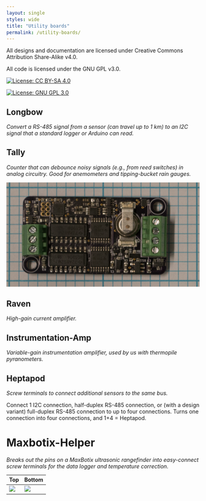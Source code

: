 ```yaml
---
layout: single
styles: wide
title: "Utility boards"
permalink: /utility-boards/
---
```


All designs and documentation are licensed under Creative Commons Attribution Share-Alike v4.0.


All code is licensed under the GNU GPL v3.0.

[![License: CC BY-SA 4.0](https://licensebuttons.net/l/by-sa/4.0/80x15.png)](https://creativecommons.org/licenses/by-sa/4.0/)

[![License: GNU GPL 3.0](https://www.gnu.org/graphics/gplv3-or-later-sm.png)](https://www.gnu.org/licenses/gpl-3.0.en.html)

## Longbow

*Convert a RS-485 signal from a sensor (can travel up to 1 km) to an I2C signal that a standard logger or Arduino can read.*
[<i class="fab fa-fw fa-github"></i>](https://github.com/NorthernWidget-Skunkworks/Project-Longbow)

## Tally

*Counter that can debounce noisy signals (e.g., from reed switches) in analog circuitry. Good for anemometers and tipping-bucket rain gauges.*
[<i class="fab fa-fw fa-github"></i>](https://github.com/NorthernWidget-Skunkworks/Project-Tally)

![Tally](https://raw.githubusercontent.com/NorthernWidget-Skunkworks/Project-Tally/master/Tally_Top.png)

## Raven

*High-gain current amplifier.*
[<i class="fab fa-fw fa-github"></i>](https://github.com/NorthernWidget-Skunkworks/Project-Raven)

## Instrumentation-Amp

*Variable-gain instrumentation amplifier, used by us with thermopile pyranometers.*
[<i class="fab fa-fw fa-github"></i>](https://github.com/NorthernWidget/Instrumentation-Amp)

## Heptapod

*Screw terminals to connect additional sensors to the same bus.*
[<i class="fab fa-fw fa-github"></i>](https://github.com/NorthernWidget-Skunkworks/Project-Raven)

Connect 1 I2C connection, half-duplex RS-485 connection, or (with a design variant) full-duplex RS-485 connection to up to four connections.
Turns one connection into four connections, and 1+4 = Heptapod.

# Maxbotix-Helper

*Breaks out the pins on a MaxBotix ultrasonic rangefinder into easy-connect screw terminals for the data logger and temperature correction.*
[<i class="fab fa-fw fa-github"></i>](https://github.com/NorthernWidget/Maxbotix-Helper)


| **Top** | **Bottom** |
| ------- | ---------- |
| <img src="https://raw.githubusercontent.com/NorthernWidget/MaxBotix-Helper/master/doc/OSHParkTop.png" width="280"> | <img src="https://raw.githubusercontent.com/NorthernWidget/MaxBotix-Helper/master/doc/OSHParkBottom.png" width="280"> |
